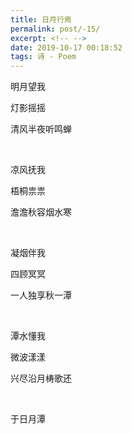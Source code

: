 ```yaml
---
title: 日月行焉
permalink: post/-15/
excerpt: <!-- -->
date: 2019-10-17 00:18:52
tags: 诗 - Poem
---
```


明月望我

灯影摇摇

清风半夜听鸣蝉

<br>

凉风抚我

梧桐祟祟

澹澹秋容烟水寒

<br>

凝烟伴我

四顾冥冥

一人独享秋一潭

<br>

潭水懂我

微波漾漾

兴尽沿月梼歌还

<br>

于日月潭